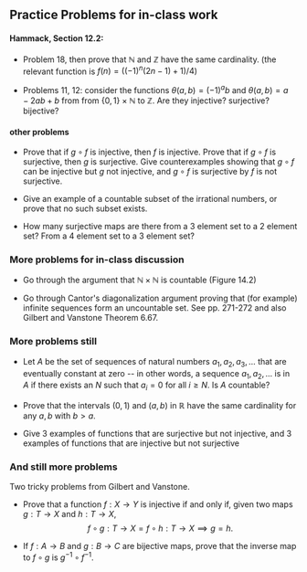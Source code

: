## Practice Problems for in-class work

#### Hammack, Section 12.2:

- Problem 18, then prove that $\mathbb{N}$ and $\mathbb{Z}$ have the same cardinality. (the relevant function is $f(n)=((-1)^n(2n-1)+1)/4$)

- Problems 11, 12: consider the functions $\theta(a,b)=(-1)^ab$ and $\theta(a,b)=a-2ab+b$ from from $\{0,1\}\times\mathbb{N}$ to $\mathbb{Z}$.  Are they injective? surjective? bijective?

#### other problems

- Prove that if $g\circ f$ is injective, then $f$ is injective. Prove that if $g\circ f$ is surjective, then $g$ is surjective.
Give counterexamples showing that $g\circ f$ can be injective but $g$ not injective, and $g\circ f$ is surjective by $f$ is not surjective.

- Give an example of a countable subset of the irrational numbers, or prove that no such subset exists.

- How many surjective maps are there from a 3 element set to a 2 element set?  From a 4 element set to a 3 element set?


### More problems for in-class discussion

- Go through the argument that $\mathbb{N}\times\mathbb{N}$ is countable (Figure 14.2) 

- Go through Cantor's diagonalization argument proving that (for example) infinite sequences form an uncountable set. See pp. 271-272 and also Gilbert and Vanstone Theorem 6.67.


### More problems still

- Let $A$ be the set of sequences of natural numbers $a_1,a_2,a_3,\ldots$ that are eventually constant at zero -- in other words,
a sequence $a_1,a_2,\ldots$ is in $A$ if there exists an $N$ such that $a_i=0$ for all $i\ge N$.  Is $A$ countable?

- Prove that the intervals  $(0,1)$ and $(a,b)$ in $\mathbb{R}$ have the same cardinality for any $a,b$ with $b>a$.  

- Give 3 examples of functions that are surjective but not injective, and 3 examples of functions that are injective but not surjective

### And still more problems

Two tricky problems from Gilbert and Vanstone.

- Prove that a function $f:X\to Y$ is injective if and only if, given two maps $g:T\to X$ and $h:T\to X$, 
$$
f\circ g:T\to X = f\circ h:T\to X \implies g=h.
$$
 
 
- If $f:A\to B$ and $g:B\to C$ are bijective maps, prove that the inverse map to $f\circ g$ is $g^{-1}\circ f^{-1}$. 

